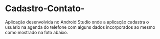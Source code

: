 # Cadastro-Contato-
Aplicação desenvolvida no Android Studio onde a aplicação cadastra o usuário na agenda do telefone com alguns dados incorporados ao mesmo como mostrado na foto abaixo.
